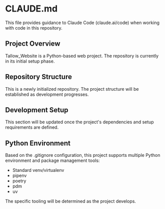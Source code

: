 # CLAUDE.md

This file provides guidance to Claude Code (claude.ai/code) when working with code in this repository.

## Project Overview

Tallow_Website is a Python-based web project. The repository is currently in its initial setup phase.

## Repository Structure

This is a newly initialized repository. The project structure will be established as development progresses.

## Development Setup

This section will be updated once the project's dependencies and setup requirements are defined.

## Python Environment

Based on the .gitignore configuration, this project supports multiple Python environment and package management tools:
- Standard venv/virtualenv
- pipenv
- poetry
- pdm
- uv

The specific tooling will be determined as the project develops.